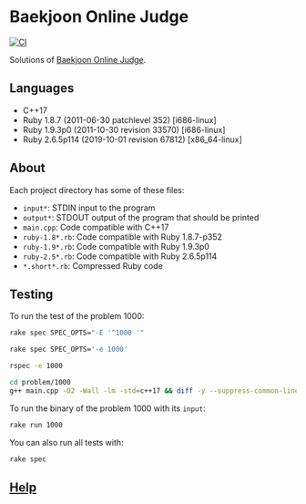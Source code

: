 # Baekjoon Online Judge

[![CI](https://github.com/yous/acmicpc-net/actions/workflows/main.yml/badge.svg?branch=master)](https://github.com/yous/acmicpc-net/actions/workflows/main.yml)

Solutions of [Baekjoon Online Judge][].

## Languages

- C++17
- Ruby 1.8.7 (2011-06-30 patchlevel 352) [i686-linux]
- Ruby 1.9.3p0 (2011-10-30 revision 33570) [i686-linux]
- Ruby 2.6.5p114 (2019-10-01 revision 67812) [x86_64-linux]

## About

Each project directory has some of these files:

- `input*`: STDIN input to the program
- `output*`: STDOUT output of the program that should be printed
- `main.cpp`: Code compatible with C++17
- `ruby-1.8*.rb`: Code compatible with Ruby 1.8.7-p352
- `ruby-1.9*.rb`: Code compatible with Ruby 1.9.3p0
- `ruby-2.5*.rb`: Code compatible with Ruby 2.6.5p114
- `*.short*.rb`: Compressed Ruby code

## Testing

To run the test of the problem 1000:

``` sh
rake spec SPEC_OPTS="-E '^1000 '"
```

``` sh
rake spec SPEC_OPTS='-e 1000'
```

``` sh
rspec -e 1000
```

``` sh
cd problem/1000
g++ main.cpp -O2 -Wall -lm -std=c++17 && diff -y --suppress-common-lines output <(bash -c '{ ./a.out < input; } 2>&1')
```

To run the binary of the problem 1000 with its `input`:

``` sh
rake run 1000
```

You can also run all tests with:

``` sh
rake spec
```

## [Help][]

[Baekjoon Online Judge]: https://www.acmicpc.net
[Help]: https://www.acmicpc.net/help/judge
